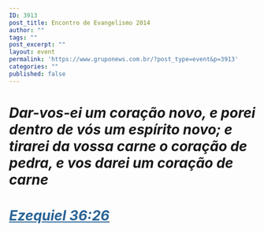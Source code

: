 ```yaml
---
ID: 3913
post_title: Encontro de Evangelismo 2014
author: ""
tags: ""
post_excerpt: ""
layout: event
permalink: 'https://www.gruponews.com.br/?post_type=event&p=3913'
categories: ""
published: false
---
```

<h1 style="text-align: left;"><strong><em>Dar-vos-ei um coração novo, e porei dentro de vós um espírito novo; e tirarei da vossa carne o coração de pedra, e vos darei um coração de carne</em></strong></h1>
<h1 style="text-align: left;"><strong><em><a style="color: #2a6496;" href="http://www.bibliaonline.com.br/acf/ez/36/26">Ezequiel 36:26</a></em></strong></h1>